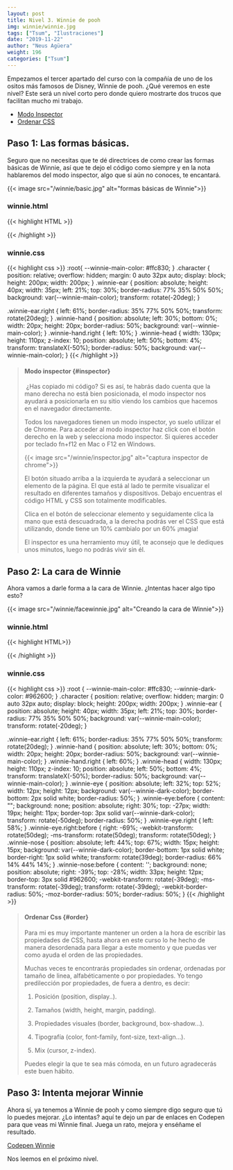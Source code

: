 ```yaml
---
layout: post
title: Nivel 3. Winnie de pooh
img: winnie/winnie.jpg
tags: ["Tsum", "Ilustraciones"]
date: "2019-11-22"
author: "Neus Agüera"
weight: 196
categories: ["Tsum"]
---
```


Empezamos el tercer apartado del curso con la compañía de uno de los ositos más famosos de Disney, Winnie de pooh. ¿Qué veremos en este nivel? Este será un nivel corto pero donde quiero mostrarte dos trucos que facilitan mucho mi trabajo.

- <a href="#inspector">Modo Inspector</a>
- <a href="#order">Ordenar CSS</a>

## Paso 1: Las formas básicas.

Seguro que no necesitas que te dé directrices de como crear las formas básicas de Winnie, así que te dejo el código como siempre y en la nota hablaremos del modo inspector, algo que si aún no conoces, te encantará.

{{< image src="/winnie/basic.jpg" alt="formas básicas de Winnie">}}

### winnie.html
{{< highlight HTML >}}
<div class="character">
    <div class="winnie-ear"></div>
    <div class="winnie-ear right"></div>
    <div class="winnie-head">
    </div>
    <div class="winnie-hand"></div>
    <div class="winnie-hand right"></div>
</div>
{{< /highlight >}}

### winnie.css

{{< highlight css >}}
:root{
  --winnie-main-color: #ffc830;
}
.character {
    position: relative;
    overflow: hidden;
    margin: 0 auto 32px auto;
    display: block;
    height: 200px;
    width: 200px;
}
.winnie-ear {
    position: absolute;
    height: 40px;
    width: 35px;
    left: 21%;
    top: 30%;
    border-radius: 77% 35% 50% 50%;
    background: var(--winnie-main-color);
    transform: rotate(-20deg);
}

.winnie-ear.right {
    left: 61%;
    border-radius: 35% 77% 50% 50%;
    transform: rotate(20deg);
}
.winnie-hand {
    position: absolute;
    left: 30%;
    bottom: 0%;
    width: 20px;
    height: 20px;
    border-radius: 50%;
    background:  var(--winnie-main-color);
}
.winnie-hand.right {
    left: 10%;
}
.winnie-head {
    width: 130px;
    height: 110px;
    z-index: 10;
    position: absolute;
    left: 50%;
    bottom: 4%;
    transform: translateX(-50%);
    border-radius: 50%;
    background: var(--winnie-main-color);
}
{{< /highlight >}}

>#### Modo inspector {#inspector}
> ¿Has copiado mi código? Si es así, te habrás dado cuenta que la mano derecha no está bien posicionada, el modo inspector nos ayudará a posicionarla en su sitio viendo los cambios que hacemos en el navegador directamente.
>
>Todos los navegadores tienen un modo inspector, yo suelo utilizar el de Chrome. Para acceder al modo inspector haz click con el botón derecho en la web y selecciona modo inspector. Si quieres acceder por teclado fn+f12 en Mac o F12 en Windows.
>
>{{< image src="/winnie/inspector.jpg" alt="captura inspector de chrome">}}
>
>
>El botón situado arriba a la izquierda te ayudará a seleccionar un elemento de la página. El que está al lado te permite visualizar el resultado en diferentes tamaños y dispositivos. Debajo encuentras el código HTML y CSS son totalmente modificables.
>
>Clica en el botón de seleccionar elemento y seguidamente clica la mano que está descuadrada, a la derecha podrás ver el CSS que está utilizando, donde tiene un 10% cambialo por un 60% ¡magia!
>
>El inspector es una herramiento muy útil, te aconsejo que le dediques unos minutos, luego no podrás vivir sin él.

## Paso 2: La cara de Winnie

Ahora vamos a darle forma a la cara de Winnie. ¿Intentas hacer algo tipo esto?

{{< image src="/winnie/facewinnie.jpg" alt="Creando la cara de Winnie">}}

### winnie.html
{{< highlight HTML>}}
<div class="winnie-head">
    <div class="winnie-eye"></div>
    <div class="winnie-eye right"></div>
    <div class="winnie-nose"></div>
</div>
{{< /highlight >}}

### winnie.css
{{< highlight css >}}
:root {
  --winnie-main-color: #ffc830;
  --winnie-dark-color: #962600;
}
.character {
  position: relative;
  overflow: hidden;
  margin: 0 auto 32px auto;
  display: block;
  height: 200px;
  width: 200px;
}
.winnie-ear {
  position: absolute;
  height: 40px;
  width: 35px;
  left: 21%;
  top: 30%;
  border-radius: 77% 35% 50% 50%;
  background: var(--winnie-main-color);
  transform: rotate(-20deg);
}

.winnie-ear.right {
  left: 61%;
  border-radius: 35% 77% 50% 50%;
  transform: rotate(20deg);
}
.winnie-hand {
  position: absolute;
  left: 30%;
  bottom: 0%;
  width: 20px;
  height: 20px;
  border-radius: 50%;
  background: var(--winnie-main-color);
}
.winnie-hand.right {
  left: 60%;
}
.winnie-head {
  width: 130px;
  height: 110px;
  z-index: 10;
  position: absolute;
  left: 50%;
  bottom: 4%;
  transform: translateX(-50%);
  border-radius: 50%;
  background: var(--winnie-main-color);
}
.winnie-eye {
  position: absolute;
  left: 32%;
  top: 52%;
  width: 12px;
  height: 12px;
  background: var(--winnie-dark-color);
  border-bottom: 2px solid white;
  border-radius: 50%;
}
.winnie-eye:before {
  content: "";
  background: none;
  position: absolute;
  right: 30%;
  top: -27px;
  width: 19px;
  height: 11px;
  border-top: 3px solid var(--winnie-dark-color);
  transform: rotate(-50deg);
  border-radius: 50%;
}
.winnie-eye.right {
  left: 58%;
}
.winnie-eye.right:before {
  right: -69%;
  -webkit-transform: rotate(50deg);
  -ms-transform: rotate(50deg);
  transform: rotate(50deg);
}
.winnie-nose {
  position: absolute;
  left: 44%;
  top: 67%;
  width: 15px;
  height: 15px;
  background: var(--winnie-dark-color);
  border-bottom: 1px solid white;
  border-right: 1px solid white;
  transform: rotate(39deg);
  border-radius: 66% 14% 44% 14%;
}
.winnie-nose:before {
    content: '';
    background: none;
    position: absolute;
    right: -39%;
    top: -28%;
    width: 33px;
    height: 12px;
    border-top: 3px solid #962600;
    -webkit-transform: rotate(-39deg);
    -ms-transform: rotate(-39deg);
    transform: rotate(-39deg);
    -webkit-border-radius: 50%;
    -moz-border-radius: 50%;
    border-radius: 50%;
}
{{< /highlight >}}

>#### Ordenar Css {#order}
> Para mi es muy importante mantener un orden a la hora de escribir las propiedades de CSS, hasta ahora en este curso lo he hecho de manera desordenada para llegar a este momento y que puedas ver como ayuda el orden de las propiedades.
>
>Muchas veces te encontrarás propiedades sin ordenar, ordenadas por tamaño de linea, alfabéticamente o por propiedades. Yo tengo predilección por propiedades, de fuera a dentro, es decir:
>
> 1. Posición (position, display..).
>
> 2. Tamaños (width, height, margin, padding).
>
> 3. Propiedades visuales (border, background, box-shadow...).
>
> 4. Tipografía (color, font-family, font-size, text-align...).
>
> 5. Mix (cursor, z-index).
>
> Puedes elegir la que te sea más cómoda, en un futuro agradecerás este buen hábito.

## Paso 3: Intenta mejorar Winnie
Ahora sí, ya tenemos a Winnie de pooh y como siempre digo seguro que tú lo puedes mejorar. ¿Lo intentas? aquí te dejo un par de enlaces en Codepen para que veas mi Winnie final. Juega un rato, mejora y enséñame el resultado.

<a href="https://codepen.io/neusaguera/pen/XWWQXVM" target="_blank"> Codepen Winnie </a>

Nos leemos en el próximo nivel.